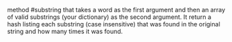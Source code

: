 method #substring that takes a word as the first argument and then an array of valid substrings (your dictionary) as the second argument. It return a hash listing each substring (case insensitive) that was found in the original string and how many times it was found.
